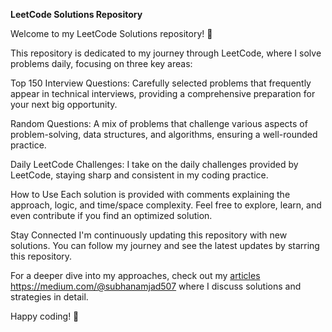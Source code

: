 **LeetCode Solutions Repository**

Welcome to my LeetCode Solutions repository! 🎯

This repository is dedicated to my journey through LeetCode, where I solve problems daily, focusing on three key areas:

Top 150 Interview Questions: Carefully selected problems that frequently appear in technical interviews, providing a comprehensive preparation for your next big opportunity.

Random Questions: A mix of problems that challenge various aspects of problem-solving, data structures, and algorithms, ensuring a well-rounded practice.

Daily LeetCode Challenges: I take on the daily challenges provided by LeetCode, staying sharp and consistent in my coding practice.



How to Use
Each solution is provided with comments explaining the approach, logic, and time/space complexity. Feel free to explore, learn, and even contribute if you find an optimized solution.

Stay Connected
I'm continuously updating this repository with new solutions. You can follow my journey and see the latest updates by starring this repository.

For a deeper dive into my approaches, check out my [articles](https://medium.com/@subhanamjad507) https://medium.com/@subhanamjad507 where I discuss solutions and strategies in detail.

Happy coding! 🚀
